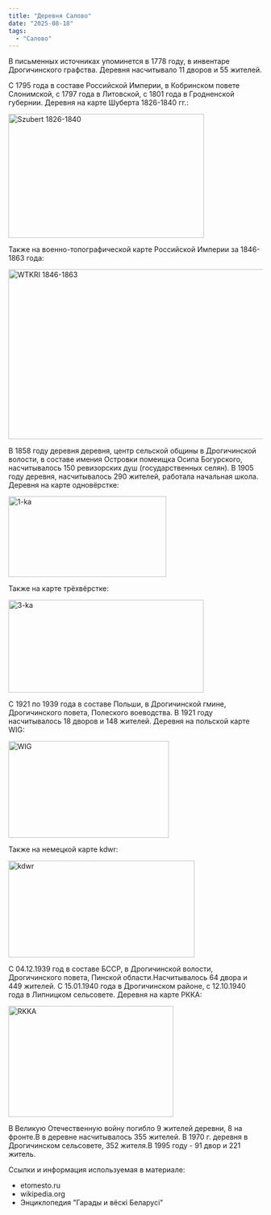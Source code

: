 ```yaml
---
title: "Деревня Салово"
date: "2025-08-18"
tags: 
  - "Салово"
---
```


В письменных источниках упоминется в 1778 году, в инвентаре Дрогичинского графства. Деревня насчитывало 11 дворов и 55 жителей.

С 1795 года в составе Российской Империи, в Кобринском повете Слонимской, с 1797 года в Литовской, с 1801 года в Гродненской губернии. Деревня на карте Шуберта 1826-1840 гг.:

<img width="388" height="246" alt="Szubert 1826-1840" src="https://github.com/user-attachments/assets/fe3ad0bb-ea8d-4b8f-99e0-da09629a1377" />

Также на военно-топографической карте Российской Империи за 1846-1863 года:

<img width="655" height="337" alt="WTKRI 1846-1863" src="https://github.com/user-attachments/assets/ee5acc49-3ede-4a29-9335-2381ec09d878" />

В 1858 году деревня деревня, центр сельской общины в Дрогичинской волости, в составе имения Островки помеищка Осипа Богурского, насчитывалось 150 ревизорских душ (государственных селян). В 1905 году деревня, насчитывалось 290 жителей, работала начальная школа. Деревня на карте одновёрстке:

<img width="313" height="160" alt="1-ka" src="https://github.com/user-attachments/assets/4784e79d-aef6-430b-9ac5-4d685c0c42df" />

Также на карте трёхвёрстке:

<img width="387" height="184" alt="3-ka" src="https://github.com/user-attachments/assets/74d7f291-3fc8-4641-ae98-dfb2ce1579d6" />

С 1921 по 1939 года в составе Польши, в Дрогичинской гмине, Дрогичинского повета, Полеского воеводства. В 1921 году насчитывалось 18 дворов и 148 жителей. Деревня на польской карте WIG:

<img width="318" height="192" alt="WIG" src="https://github.com/user-attachments/assets/7b32b795-c077-4aeb-8cb1-ee3a53b4dad5" />

Также на немецкой карте kdwr:

<img width="369" height="192" alt="kdwr" src="https://github.com/user-attachments/assets/e187e5c8-4390-4c75-9cc5-c59abacaa072" />

С 04.12.1939 год в составе БССР, в Дрогичинской волости, Дрогичинского повета, Пинской области.Насчитывалось 64 двора и 449 жителей. С 15.01.1940 года в Дрогичинском районе, с 12.10.1940 года в Липницком сельсовете. Деревня на карте РККА:

<img width="327" height="220" alt="RKKA" src="https://github.com/user-attachments/assets/be387675-88ae-4ccd-ac50-0e80b4026c73" />

В Великую Отечественную войну погибло 9 жителей деревни, 8 на фронте.В в деревне насчитывалось 355 жителей. В 1970 г. деревня в Дрогичинском сельсовете, 352 жителя.В 1995 году - 91 двор и 221 житель.

Ссылки и информация используемая в материале:
- etomesto.ru
- wikipedia.org
- Энциклопедия "Гарады и вёскi Беларусi"
